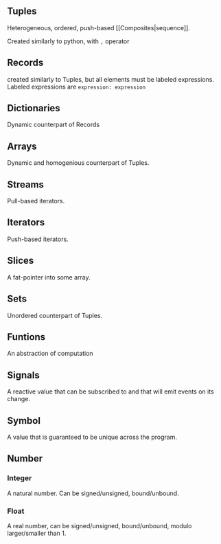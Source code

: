 ## Tuples

Heterogeneous, ordered, push-based [[Composites|sequence]].

Created similarly to python, with `,` operator

## Records

created similarly to Tuples, but all elements must be labeled expressions. 
Labeled expressions are
`expression: expression`

## Dictionaries

Dynamic counterpart of Records

## Arrays

Dynamic and homogenious counterpart of Tuples.

## Streams

Pull-based iterators. 

## Iterators

Push-based iterators.

## Slices

A fat-pointer into some array.

## Sets

Unordered counterpart of Tuples.

## Funtions

An abstraction of computation

## Signals

A reactive value that can be subscribed to and that will emit events on its change.

## Symbol

A value that is guaranteed to be unique across the program.

## Number
### Integer

A natural number. Can be signed/unsigned, bound/unbound.

### Float

A real number, can be signed/unsigned, bound/unbound, modulo larger/smaller than 1.


